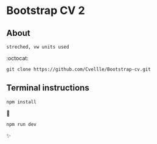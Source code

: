 # Bootstrap CV 2

## About
```
streched, vw units used

```

:octocat:

```
git clone https://github.com/Cvellle/Bootstrap-cv.git
```

## Terminal instructions

```
npm install
```

:rocket:

```
npm run dev
```

:sparkles:
